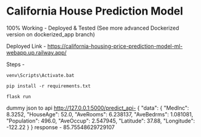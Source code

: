 # California House Prediction Model

100% Working - Deployed & Tested (See more advanced Dockerized version on dockerized_app branch) 

Deployed Link - https://california-housing-price-prediction-model-ml-webapp.up.railway.app/

Steps - 
```
venv\Scripts\Activate.bat
```

```
pip install -r requirements.txt
```

```
flask run
```

dummy json to api http://127.0.0.1:5000/predict_api-
{
 "data": {
     "MedInc": 8.3252,
     "HouseAge": 52.0,
     "AveRooms":	6.238137,
     "AveBedrms": 1.081081,
     "Population": 496.0,
     "AveOccup":	2.547945,
     "Latitude":	37.88,
     "Longitude": -122.22
 }
}
response - 85.75548629729107
